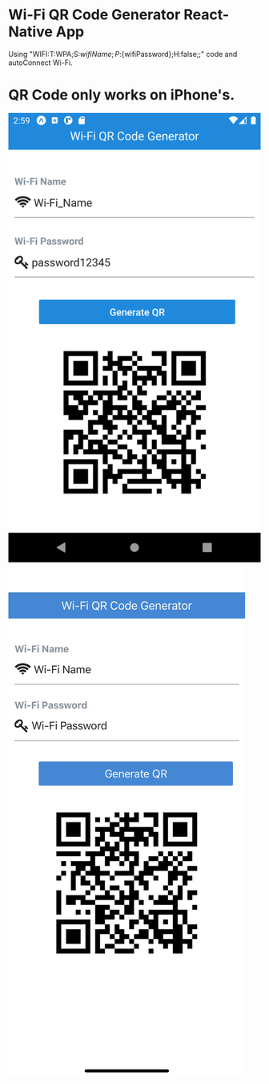 # Wi-Fi QR Code Generator React-Native App
Using "WIFI:T:WPA;S:${wifiName};P:${wifiPassword};H:false;;" code and autoConnect Wi-Fi.

# QR Code only works on iPhone's.

![Screenshoot](ss.png "Screenshoot")
![Screenshoot](ss_iPhone.png "Screenshoot")
